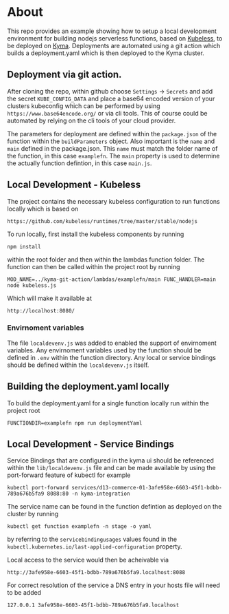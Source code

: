 # About

This repo provides an example showing how to setup a local development environment for building nodejs serverless functions, based on [Kubeless](https://kubeless.io/), to be deployed on [Kyma](https://kyma-project.io/). Deployments are automated using a git action which builds a deployment.yaml which is then deployed to the Kyma cluster.

## Deployment via git action.

After cloning the repo, within github choose `Settings` -> `Secrets` and add the secret `KUBE_CONFIG_DATA` and place a base64 encoded version of your clusters kubeconfig which can be performed by using `https://www.base64encode.org/` or via cli tools. This of course could be automated by relying on the cli tools of your cloud provider.

The parameters for deployment are defined within the `package.json` of the function within the `buildParameters` object. Also important is the `name` and `main` defined in the package.json. This `name` must match the folder name of the function, in this case `examplefn`. The `main` property is used to determine the actually function defintion, in this case `main.js`.

## Local Development - Kubeless

The project contains the necessary kubeless configuration to run functions locally which is based on

`https://github.com/kubeless/runtimes/tree/master/stable/nodejs`

To run locally, first install the kubeless components by running

`npm install`

within the root folder and then within the lambdas function folder. The function can then be called within the project root by running

`MOD_NAME=../kyma-git-action/lambdas/examplefn/main FUNC_HANDLER=main node kubeless.js`

Which will make it available at

`http://localhost:8080/`

### Envirnoment variables

The file `localdevenv.js` was added to enabled the support of envirnoment variables. Any envirnoment variables used by the function should be defined in `.env` within the function directory. Any local or service bindings should be defined within the `localdevenv.js` itself.

## Building the deployment.yaml locally

To build the deployment.yaml for a single function locally run within the project root

`FUNCTIONDIR=examplefn npm run deploymentYaml`

## Local Development - Service Bindings

Service Bindings that are configured in the kyma ui should be referenced within the `lib/localdevenv.js` file and can be made available by using the port-forward feature of kubectl for example

`kubectl port-forward services/d13-commerce-01-3afe958e-6603-45f1-bdbb-789a676b5fa9 8088:80 -n kyma-integration`

The service name can be found in the function defintion as deployed on the cluster by running

`kubectl get function examplefn -n stage -o yaml`

by referring to the `servicebindingusages` values found in the `kubectl.kubernetes.io/last-applied-configuration` property.

Local access to the service would then be acheivable via

`http://3afe958e-6603-45f1-bdbb-789a676b5fa9.localhost:8088`

For correct resolution of the service a DNS entry in your hosts file will need to be added

`127.0.0.1 3afe958e-6603-45f1-bdbb-789a676b5fa9.localhost`
